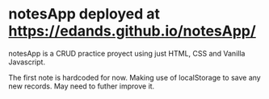 # notesApp deployed at https://edands.github.io/notesApp/
notesApp is a CRUD practice proyect using just HTML, CSS and  Vanilla Javascript.

The first note is hardcoded for now. 
Making use of localStorage to save any new records.
May need to futher improve it.
